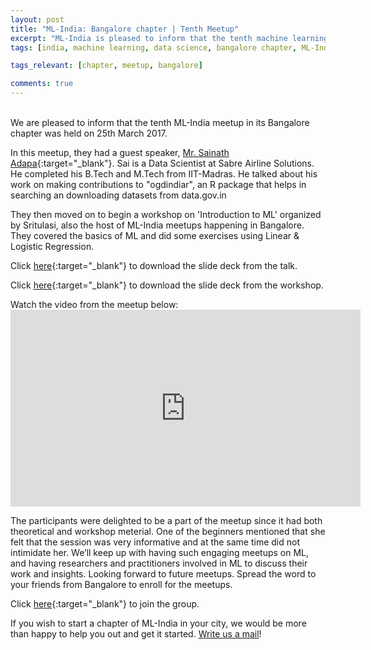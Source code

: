 ```yaml
---
layout: post
title: "ML-India: Bangalore chapter | Tenth Meetup"
excerpt: "ML-India is pleased to inform that the tenth machine learning meetup in its Bangalore chapter was held on 25th March 2017. The meetup revolved arounddiscussion about the contributions to 'ogdindiar', a package that helps in searching an downloading datasets from data.gov.in, and also had a workshop on Introduction to ML."
tags: [india, machine learning, data science, bangalore chapter, ML-India, meetup]

tags_relevant: [chapter, meetup, bangalore]

comments: true
---
```

<br>
We are pleased to inform that the tenth ML-India meetup in its Bangalore chapter was held on 25th March 2017.

In this meetup, they had a guest speaker, [Mr. Sainath Adapa](https://www.linkedin.com/in/sainathadapa){:target="_blank"}. Sai is a Data Scientist at Sabre Airline Solutions. He completed his B.Tech and M.Tech from IIT-Madras. He talked about his work on making contributions to "ogdindiar", an R package that helps in searching an downloading datasets from data.gov.in
  
They then moved on to begin a workshop on 'Introduction to ML' organized by Sritulasi, also the host of ML-India meetups happening in Bangalore. They covered the basics of ML and did some exercises using Linear & Logistic Regression.

Click [here](https://github.com/ML-India/ML-India-Bangalore-Chapter/blob/master/Presentations/10th%20meetup%20searchanddownloaddatasetsfromdata-170325095929.pdf){:target="_blank"} to download the slide deck from the talk.

Click [here](https://github.com/ML-India/ML-India-Bangalore-Chapter/blob/master/Presentations/ML%20inda%20intro%20ppt%20MLPPT_pdf.pdf){:target="_blank"} to download the slide deck from the workshop.

Watch the video from the meetup below:<iframe width="560" height="315" src="https://www.youtube.com/embed/TFedj6G2DxE" frameborder="0" allowfullscreen></iframe>

The participants were delighted to be a part of the meetup since it had both theoretical and workshop meterial. One of the beginners mentioned that she felt that the session was very informative and at the same time did not intimidate her. We’ll keep up with having such engaging meetups on ML, and having researchers and practitioners involved in ML to discuss their work and insights. Looking forward to future meetups. Spread the word to your friends from Bangalore to enroll for the meetups.


Click [here](http://www.meetup.com/Machine-Learning-India-Bangalore/){:target="_blank"} to join the group.

If you wish to start a chapter of ML-India in your city, we would be more than happy to help you out and get it started. <a href="mailto:varun@aspiringminds.com" target="_top">Write us a mail</a>!
